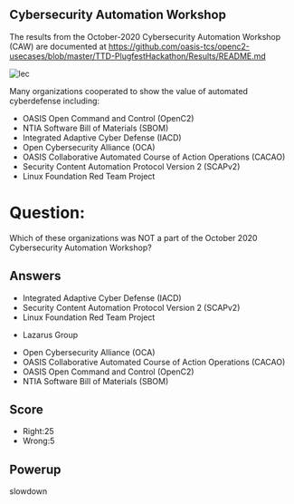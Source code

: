 ## Cybersecurity Automation Workshop
The results from the October-2020
Cybersecurity Automation Workshop (CAW)
are documented at
https://github.com/oasis-tcs/openc2-usecases/blob/master/TTD-PlugfestHackathon/Results/README.md

![lec](/images/PF-Logo.png)

 Many organizations cooperated to show the value of automated cyberdefense including:
 + OASIS Open Command and Control (OpenC2)
 + NTIA Software Bill of Materials (SBOM)
 + Integrated Adaptive Cyber Defense (IACD)
 + Open Cybersecurity Alliance (OCA)
 + OASIS Collaborative Automated Course of Action Operations (CACAO)
 + Security Content Automation Protocol Version 2 (SCAPv2)
 + Linux Foundation Red Team Project

# Question:
Which of these organizations was NOT a part of the October 2020
Cybersecurity Automation Workshop?

## Answers
- Integrated Adaptive Cyber Defense (IACD)
- Security Content Automation Protocol Version 2 (SCAPv2)
- Linux Foundation Red Team Project
* Lazarus Group
- Open Cybersecurity Alliance (OCA)
- OASIS Collaborative Automated Course of Action Operations (CACAO)
- OASIS Open Command and Control (OpenC2)
- NTIA Software Bill of Materials (SBOM)

## Score
- Right:25
- Wrong:5

## Powerup
slowdown

